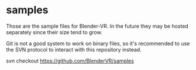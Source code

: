 samples
=======

Those are the sample files for Blender-VR. In the future they may be hosted separately since their size tend to grow.

Git is not a good system to work on binary files, so it's recommended to use the SVN protocol to interact with this repository instead.

svn checkout https://github.com/BlenderVR/samples

